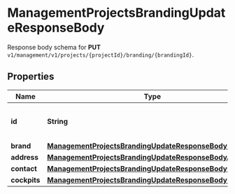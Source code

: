 

# ManagementProjectsBrandingUpdateResponseBody

Response body schema for **PUT** `v1/management/v1/projects/{projectId}/branding/{brandingId}`.

## Properties

| Name | Type | Description |
|------------ | ------------- | ------------- |
|**id** | **String** | Unique identifier of the brand configuration. |
|**brand** | [**ManagementProjectsBrandingUpdateResponseBodyBrand**](ManagementProjectsBrandingUpdateResponseBodyBrand.md) |  |
|**address** | [**ManagementProjectsBrandingUpdateResponseBodyAddress**](ManagementProjectsBrandingUpdateResponseBodyAddress.md) |  |
|**contact** | [**ManagementProjectsBrandingUpdateResponseBodyContact**](ManagementProjectsBrandingUpdateResponseBodyContact.md) |  |
|**cockpits** | [**ManagementProjectsBrandingUpdateResponseBodyCockpits**](ManagementProjectsBrandingUpdateResponseBodyCockpits.md) |  |



